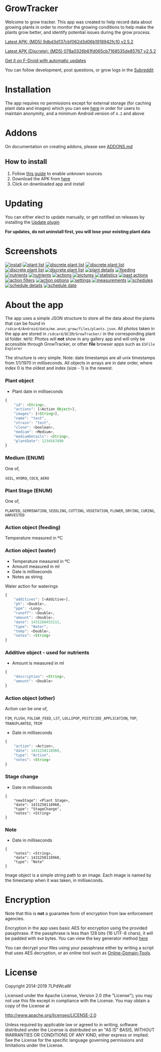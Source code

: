 # GrowTracker

Welcome to grow tracker. This app was created to help record data about growing plants in order to monitor the growing conditions to help make the plants grow better, and identify potential issues during the grow process.

[Latest APK: (MD5) 9dbd3d137cbf062d3d06b1918942fc10 v2.5.2](https://github.com/7LPdWcaW/GrowTracker-Android/releases/download/v2.5.2/v2.5.2-production.apk)

[Latest APK (Discrete): (MD5) 078a0326b61fd065cb7168535de85767 v2.5.2](https://github.com/7LPdWcaW/GrowTracker-Android/releases/download/v2.5.2/v2.5.2-discrete.apk)

[Get it on F-Droid with automatic updates](https://f-droid.org/packages/me.anon.grow/)

You can follow development, post questions, or grow logs in the [Subreddit](https://reddit.com/r/growutils)

# Installation

The app requires no permissions except for external storage (for caching plant data and images) which you can see [here](https://github.com/7LPdWcaW/GrowTracker-Android/blob/develop/app/src/main/AndroidManifest.xml) in order for users to maintain anonymity, and a minimum Android version of `4.2` and above

# Addons

On documentation on creating addons, please see [ADDONS.md](ADDONS.md)

## How to install

1. Follow [this guide](https://gameolith.uservoice.com/knowledgebase/articles/76902-android-4-0-tablets-allowing-app-installs-from) to enable unknown sources
2. Download the APK from [here](https://github.com/7LPdWcaW/GrowTracker-Android/releases)
3. Click on downloaded app and install

# Updating

You can either elect to update manually, or get notified on releases by installing the [Update plugin](https://github.com/7LPdWcaW/GrowUpdater-Android/releases)

**For updates, do not uninstall first, you will lose your existing plant data**

# Screenshots

[![install](fastlane/metadata/android/en-GB/images/phoneScreenshotsThumbs/install-thumb.png)](fastlane/metadata/android/en-GB/images/phoneScreenshots/install.png)
[![plant list](fastlane/metadata/android/en-GB/images/phoneScreenshotsThumbs/1-thumb.png)](fastlane/metadata/android/en-GB/images/phoneScreenshots/1.png)
[![discrete plant list](fastlane/metadata/android/en-GB/images/phoneScreenshotsThumbs/1b-thumb.png)](fastlane/metadata/android/en-GB/images/phoneScreenshots/1b.png)
[![discrete plant list](fastlane/metadata/android/en-GB/images/phoneScreenshotsThumbs/1c-thumb.png)](fastlane/metadata/android/en-GB/images/phoneScreenshots/1c.png)
[![discrete plant list](fastlane/metadata/android/en-GB/images/phoneScreenshotsThumbs/1d-thumb.png)](fastlane/metadata/android/en-GB/images/phoneScreenshots/1d.png)
[![discrete plant list](fastlane/metadata/android/en-GB/images/phoneScreenshotsThumbs/1e-thumb.png)](fastlane/metadata/android/en-GB/images/phoneScreenshots/1e.png)
[![plant details](fastlane/metadata/android/en-GB/images/phoneScreenshotsThumbs/2-thumb.png)](fastlane/metadata/android/en-GB/images/phoneScreenshots/2.png)
[![feeding](fastlane/metadata/android/en-GB/images/phoneScreenshotsThumbs/3-thumb.png)](fastlane/metadata/android/en-GB/images/phoneScreenshots/3.png)
[![nutrients](fastlane/metadata/android/en-GB/images/phoneScreenshotsThumbs/4-thumb.png)](fastlane/metadata/android/en-GB/images/phoneScreenshots/4.png)
[![nutrients](fastlane/metadata/android/en-GB/images/phoneScreenshotsThumbs/4b-thumb.png)](fastlane/metadata/android/en-GB/images/phoneScreenshots/4b.png)
[![actions](fastlane/metadata/android/en-GB/images/phoneScreenshotsThumbs/5-thumb.png)](fastlane/metadata/android/en-GB/images/phoneScreenshots/5.png)
[![pictures](fastlane/metadata/android/en-GB/images/phoneScreenshotsThumbs/6-thumb.png)](fastlane/metadata/android/en-GB/images/phoneScreenshots/6.png)
[![statistics](fastlane/metadata/android/en-GB/images/phoneScreenshotsThumbs/7-thumb.png)](fastlane/metadata/android/en-GB/images/phoneScreenshots/7.png)
[![past actions](fastlane/metadata/android/en-GB/images/phoneScreenshotsThumbs/8-thumb.png)](fastlane/metadata/android/en-GB/images/phoneScreenshots/8.png)
[![action filters](fastlane/metadata/android/en-GB/images/phoneScreenshotsThumbs/9-thumb.png)](fastlane/metadata/android/en-GB/images/phoneScreenshots/9.png)
[![action options](fastlane/metadata/android/en-GB/images/phoneScreenshotsThumbs/10-thumb.png)](fastlane/metadata/android/en-GB/images/phoneScreenshots/10.png)
[![settings](fastlane/metadata/android/en-GB/images/phoneScreenshotsThumbs/11-thumb.png)](fastlane/metadata/android/en-GB/images/phoneScreenshots/11.png)
[![measurements](fastlane/metadata/android/en-GB/images/phoneScreenshotsThumbs/12-thumb.png)](fastlane/metadata/android/en-GB/images/phoneScreenshots/12.png)
[![schedules](fastlane/metadata/android/en-GB/images/phoneScreenshotsThumbs/13-thumb.png)](fastlane/metadata/android/en-GB/images/phoneScreenshots/13.png)
[![schedule details](fastlane/metadata/android/en-GB/images/phoneScreenshotsThumbs/14-thumb.png)](fastlane/metadata/android/en-GB/images/phoneScreenshots/14.png)
[![schedule date](fastlane/metadata/android/en-GB/images/phoneScreenshotsThumbs/15-thumb.png)](fastlane/metadata/android/en-GB/images/phoneScreenshots/15.png)

# About the app

The app uses a simple JSON structure to store all the data about the plants that can be found in `/sdcard/Android/data/me.anon.grow/files/plants.json`. All photos taken in the app are stored in `/sdcard/DCIM/GrowTracker/` in the corresponding plant id folder. `NOTE`: Photos will **not** show in any gallery app and will only be accessible through GrowTracker, or other **file** browser apps such as `ESFile Explorer`

The structure is very simple. Note: date timestamps are all unix timestamps from 1/1/1970 in milliseconds. All objects in arrays are in date order, where index 0 is the oldest and index (size - 1) is the newest.

### Plant object

- Plant date in milliseconds

```js
{
    "id": <String>,
    "actions": [<Action Object>],
    "images": [<String>],
    "name": "test",
    "strain": "test",
    "clone": <boolean>,
    "medium": <Medium>,
    "mediumDetails": <String>,
    "plantDate": 1234567890
}
```

### Medium (ENUM)

One of,

`SOIL`, `HYDRO`, `COCO`, `AERO`

### Plant Stage (ENUM)

One of,

`PLANTED`, `GERMINATION`, `SEEDLING`, `CUTTING`, `VEGETATION`, `FLOWER`, `DRYING`, `CURING`, `HARVESTED`

### Action object (feeding)

Temperature measured in ºC


### Action object (water)

- Temperature measured in ºC
- Amount measured in ml
- Date is milliseconds
- Notes as string

Water action for waterings

```js
{
    "additives": [<Additive>],
    "ph": <Double>,
    "ppm": <Long>,
    "runoff": <Double>,
    "amount": <Double>,
    "date": 1431268453111,
    "type": "Water",
    "temp": <Double>,
    "notes": <String>
}
```

### Additive object - used for nutrients

- Amount is measured in ml

```js
{
    "description": <String>,
    "amount": <Double>
}
```

### Action object (other)

Action can be one of,

`FIM`, `FLUSH`, `FOLIAR_FEED`, `LST`, `LOLLIPOP`, `PESTICIDE_APPLICATION`, `TOP`, `TRANSPLANTED`, `TRIM`

- Date in milliseconds

```js
{
    "action": <Action>,
    "date": 1431258118968,
    "type": "Action",
    "notes": <String>
}
```

### Stage change

- Date in milliseconds

```
{
    "newStage": <Plant Stage>,
    "date": 1431258118968,
    "type": "StageChange",
    "notes": <String>
}
```

### Note

- Date in milliseconds

```
{
    "notes": <String>,
    "date": 1431258118968,
    "type": "Note"
}
```

Image object is a simple string path to an image. Each image is named by the timestamp when it was taken, in milliseconds.

# Encryption

Note that this is **not** a guarantee form of encryption from law enforcement agencies.

Encryption in the app uses basic AES for encryption using the provided passphrase. If the passphrase is less than 128 bits (16 UTF-8 chars), it will be padded with `0x0` bytes. You can view the key generator method [here](https://github.com/7LPdWcaW/GrowTracker-Android/blob/master/app/src/main/java/me/anon/lib/helper/EncryptionHelper.java#L27)

You can decrypt your files using your passphrase either by writing a script that uses AES decryption, or an online tool such as [Online-Domain-Tools](http://aes.online-domain-tools.com/).

# License

Copyright 2014-2019 7LPdWcaW

Licensed under the Apache License, Version 2.0 (the "License");
you may not use this file except in compliance with the License.
You may obtain a copy of the License at

   http://www.apache.org/licenses/LICENSE-2.0

Unless required by applicable law or agreed to in writing, software
distributed under the License is distributed on an "AS IS" BASIS,
WITHOUT WARRANTIES OR CONDITIONS OF ANY KIND, either express or implied.
See the License for the specific language governing permissions and
limitations under the License.
